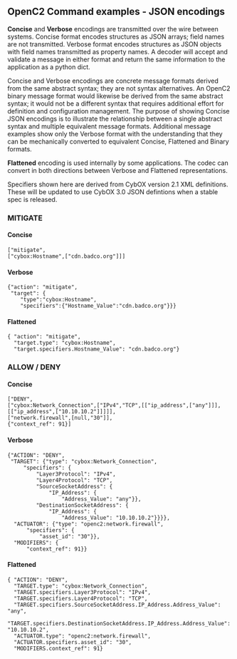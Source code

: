 
## OpenC2 Command examples - JSON encodings

**Concise** and **Verbose** encodings are transmitted over the wire between
systems.  Concise format encodes structures as JSON arrays; field names
are not transmitted.  Verbose format encodes structures as JSON objects
with field names transmitted as property names.  A decoder will accept
and validate a message in either format and return the same information
to the application as a python dict.  

Concise and Verbose encodings are concrete message formats derived from
the same abstract syntax; they are not syntax alternatives.  An OpenC2
binary message format would likewise be derived from the same abstract
syntax; it would not be a different syntax that requires additional effort
for definition and configuration management.  The purpose of showing Concise
JSON encodings is to illustrate the relationship between a single abstract
syntax and multiple equivalent message formats.  Additional message examples show
only the Verbose format with the understanding that they can be mechanically
converted to equivalent Concise, Flattened and Binary formats. 

**Flattened** encoding is used internally by some applications.  The codec
can convert in both directions between Verbose and Flattened representations.

Specifiers shown here are derived from CybOX version 2.1 XML definitions.  These
will be updated to use CybOX 3.0 JSON defintions when a stable spec is released.

### MITIGATE
#### Concise
```
["mitigate",
["cybox:Hostname",["cdn.badco.org"]]]
```
#### Verbose
```
{"action": "mitigate",
 "target": {
    "type":"cybox:Hostname",
    "specifiers":{"Hostname_Value":"cdn.badco.org"}}}
```
#### Flattened
```
{ "action": "mitigate",
  "target.type": "cybox:Hostname",
  "target.specifiers.Hostname_Value": "cdn.badco.org"}
```
### ALLOW / DENY
#### Concise
```
["DENY",
["cybox:Network_Connection",["IPv4","TCP",[["ip_address",["any"]]],[["ip_address",["10.10.10.2"]]]]],
["network.firewall",[null,"30"]],
{"context_ref": 91}]
```
#### Verbose
```
{"ACTION": "DENY",
 "TARGET": {"type": "cybox:Network_Connection",
     "specifiers": {
         "Layer3Protocol": "IPv4",
         "Layer4Protocol": "TCP",
         "SourceSocketAddress": {
             "IP_Address": {
                 "Address_Value": "any"}},
         "DestinationSocketAddress": {
             "IP_Address": {
                 "Address_Value": "10.10.10.2"}}}},
  "ACTUATOR": {"type": "openc2:network.firewall",
      "specifiers": {
          "asset_id": "30"}},
  "MODIFIERS": {
      "context_ref": 91}}
```
#### Flattened
```
{ "ACTION": "DENY",
  "TARGET.type": "cybox:Network_Connection",
  "TARGET.specifiers.Layer3Protocol": "IPv4",
  "TARGET.specifiers.Layer4Protocol": "TCP",
  "TARGET.specifiers.SourceSocketAddress.IP_Address.Address_Value": "any",
  "TARGET.specifiers.DestinationSocketAddress.IP_Address.Address_Value": "10.10.10.2",
  "ACTUATOR.type": "openc2:network.firewall",
  "ACTUATOR.specifiers.asset_id": "30",
  "MODIFIERS.context_ref": 91}
```
